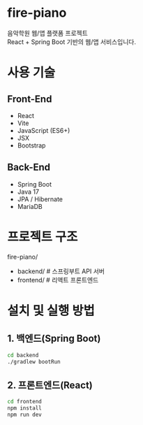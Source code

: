# fire-piano
음악학원 웹/앱 플랫폼 프로젝트  
React + Spring Boot 기반의 웹/앱 서비스입니다.

# 사용 기술

## Front-End
- React
- Vite
- JavaScript (ES6+)
- JSX
- Bootstrap

## Back-End
- Spring Boot
- Java 17
- JPA / Hibernate
- MariaDB

# 프로젝트 구조
fire-piano/
 - backend/ # 스프링부트 API 서버
 - frontend/ # 리액트 프론트엔드

# 설치 및 실행 방법
## 1. 백엔드(Spring Boot)
```bash
cd backend
./gradlew bootRun
```

## 2. 프론트엔드(React)
```bash
cd frontend
npm install
npm run dev
```